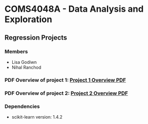 # COMS4048A - Data Analysis and Exploration
## Regression Projects

### Members
- Lisa Godiwn
- Nihal Ranchod

### PDF Overview of project 1: <a href="/Project 1/DescriptionOfProject.pdf">Project 1 Overview PDF</a>
### PDF Overview of project 2: <a href="/Project 2/DescriptionOfProject2.pdf">Project 2 Overview PDF</a>

### Dependencies
- scikit-learn version: 1.4.2